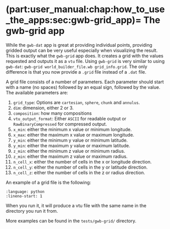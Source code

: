 (part:user_manual:chap:how_to_use_the_apps:sec:gwb-grid_app)=
The gwb-grid app
================

While the `gwb-dat` app is great at providing individual points, providing gridded output can be very useful especially when visualizing the result. This is exactly what the `gwb-grid` app does. It creates a grid with the values requested and outputs it as a `vtu` file. Using `gwb-grid` is very similar to using `gwb-dat`: `gwb-grid world_builder_file.wb grid_info.grid`. The only difference is that you now provide a `.grid` file instead of a `.dat` file.

A grid file consists of a number of parameters. Each parameter should start with a name (no spaces) followed by an equal sign, followed by the value. The available parameters are:

1. `grid_type`: Options are `cartesian`, `sphere`, `chunk` and `annulus`. 
2. `dim`: dimension, either 2 or 3.
3. `composition`: how many compositions
4. `vtu_output_format`: Either `ASCII` for readable output or `RawBinaryCompressed` for compressed output.
5. `x_min`: either the minimum x value or minimum longitude.
6. `x_max`: either the maximum x value or maximum longitude.
7. `y_min`: either the minimum y value or minimum latitude.
8. `y_min`: either the maximum y value or maximum latitude.
9. `z_min`: either the minimum z value or minimum radius.
10. `z_min`: either the maximum z value or maximum radius.
11. `n_cell_x`: either the number of cells in the x or longitude direction.
12. `n_cell_y`: either the number of cells in the y or latitude direction.
12. `n_cell_z`: either the number of cells in the z or radius direction.

An example of a grid file is the following: 

```{literalinclude} ../../../../tests/gwb-grid/spherical_subducting_plate_gridfile.grid 
:language: python
:lineno-start: 1
```

When you run it, it will produce a vtu file with the same name in the directory you run it from. 

More examples can be found in the `tests/gwb-grid/` directory.
